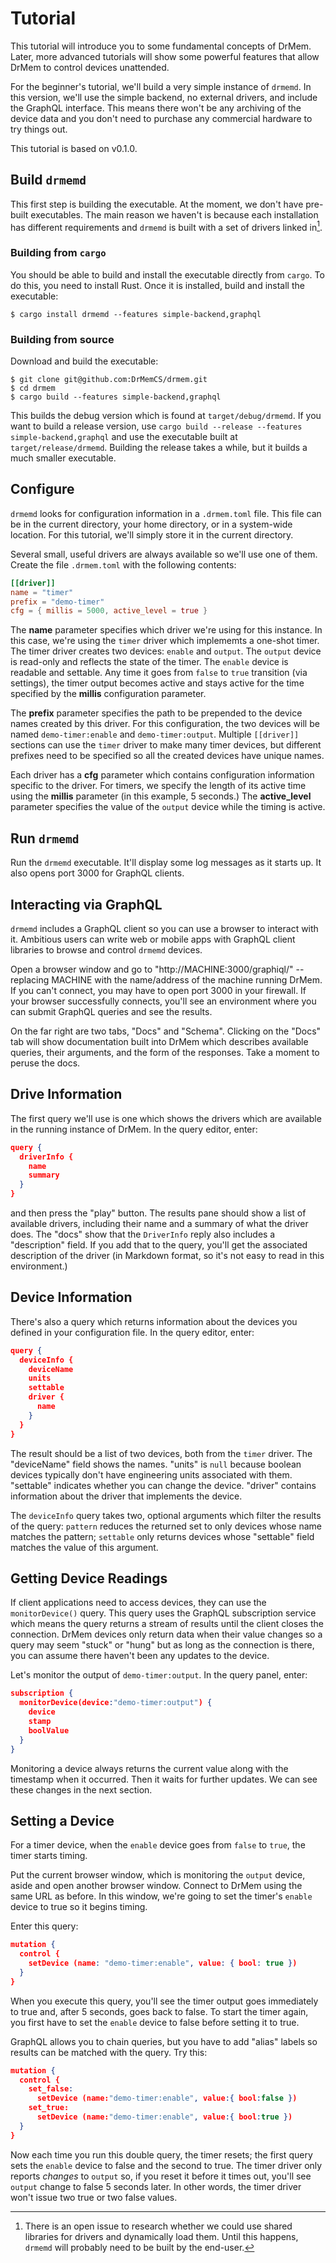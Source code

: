 # Tutorial

This tutorial will introduce you to some fundamental concepts of DrMem. Later, more advanced tutorials will show some powerful features that allow DrMem to control devices unattended.

For the beginner's tutorial, we'll build a very simple instance of `drmemd`. In this version, we'll use the simple backend, no external drivers, and include the GraphQL interface. This means there won't be any archiving of the device data and you don't need to purchase any commercial hardware to try things out.

This tutorial is based on v0.1.0.

## Build `drmemd`

This first step is building the executable. At the moment, we don't have pre-built executables. The main reason we haven't is because each installation has different requirements and `drmemd` is built with a set of drivers linked in[^1].

[^1]: There is an open issue to research whether we could use shared libraries for drivers and dynamically load them. Until this happens, `drmemd` will probably need to be built by the end-user.

### Building from `cargo`

You should be able to build and install the executable directly from `cargo`. To do this, you need to install Rust. Once it is installed, build and install the executable:

```shell
$ cargo install drmemd --features simple-backend,graphql
```

### Building from source

Download and build the executable:

```shell
$ git clone git@github.com:DrMemCS/drmem.git
$ cd drmem
$ cargo build --features simple-backend,graphql
```

This builds the debug version which is found at `target/debug/drmemd`. If you want to build a release version, use `cargo build --release --features simple-backend,graphql` and use the executable built at `target/release/drmemd`. Building the release takes a while, but it builds a much smaller executable.

## Configure

`drmemd` looks for configuration information in a `.drmem.toml` file. This file can be in the current directory, your home directory, or in a system-wide location. For this tutorial, we'll simply store it in the current directory.

Several small, useful drivers are always available so we'll use one of them. Create the file `.drmem.toml` with the following contents:

```toml
[[driver]]
name = "timer"
prefix = "demo-timer"
cfg = { millis = 5000, active_level = true }
```

The **name** parameter specifies which driver we're using for this instance. In this case, we're using the `timer` driver which implememts a one-shot timer. The timer driver creates two devices: `enable` and `output`. The `output` device is read-only and reflects the state of the timer. The `enable` device is readable and settable. Any time it goes from `false` to `true` transition (via settings), the timer output becomes active and stays active for the time specified by the **millis** configuration parameter.

The **prefix** parameter specifies the path to be prepended to the device names created by this driver. For this configuration, the two devices will be named `demo-timer:enable` and `demo-timer:output`. Multiple `[[driver]]` sections can use the `timer` driver to make many timer devices, but different prefixes need to be specified so all the created devices have unique names.

Each driver has a **cfg** parameter which contains configuration information specific to the driver. For timers, we specify the length of its active time using the **millis** parameter (in this example, 5 seconds.) The **active_level** parameter specifies the value of the `output` device while the timing is active.

## Run `drmemd`

Run the `drmemd` executable. It'll display some log messages as it starts up. It also opens port 3000 for GraphQL clients.

## Interacting via GraphQL

`drmemd` includes a GraphQL client so you can use a browser to interact with it. Ambitious users can write web or mobile apps with GraphQL client libraries to browse and control `drmemd` devices.

Open a browser window and go to "http://MACHINE:3000/graphiql/" -- replacing MACHINE with the name/address of the machine running DrMem. If you can't connect, you may have to open port 3000 in your firewall. If your browser successfully connects, you'll see an environment where you can submit GraphQL queries and see the results.

On the far right are two tabs, "Docs" and "Schema". Clicking on the "Docs" tab will show documentation built into DrMem which describes available queries, their arguments, and the form of the responses. Take a moment to peruse the docs.

## Drive Information

The first query we'll use is one which shows the drivers which are available in the running instance of DrMem. In the query editor, enter:

```json
query {
  driverInfo {
    name
    summary
  }
}
```

and then press the "play" button. The results pane should show a list of available drivers, including their name and a summary of what the driver does. The "docs" show that the `DriverInfo` reply also includes a "description" field. If you add that to the query, you'll get the associated description of the driver (in Markdown format, so it's not easy to read in this environment.)

## Device Information

There's also a query which returns information about the devices you defined in your configuration file. In the query editor, enter:

```json
query {
  deviceInfo {
    deviceName
    units
    settable
    driver {
      name
    }
  }
}
```

The result should be a list of two devices, both from the `timer` driver. The "deviceName" field shows the names. "units" is `null` because boolean devices typically don't have engineering units
associated with them. "settable" indicates whether you can change the device. "driver" contains information about the driver that implements the device.

The `deviceInfo` query takes two, optional arguments which filter the results of the query: `pattern` reduces the returned set to only devices whose name matches the pattern; `settable` only returns devices whose "settable" field matches the value of this argument.

## Getting Device Readings

If client applications need to access devices, they can use the `monitorDevice()` query. This query uses the GraphQL subscription service which means the query returns a stream of results until the client closes the connection. DrMem devices only return data when their value changes so a query may seem "stuck" or "hung" but as long as the connection is there, you can assume there haven't been any updates to the device.

Let's monitor the output of `demo-timer:output`. In the query panel, enter:

```json
subscription {
  monitorDevice(device:"demo-timer:output") {
    device
    stamp
    boolValue
  }
}
```

Monitoring a device always returns the current value along with the timestamp when it occurred. Then it waits for further updates. We can see these changes in the next section.

## Setting a Device

For a timer device, when the `enable` device goes from `false` to `true`, the timer starts timing.

Put the current browser window, which is monitoring the `output` device, aside and open another browser window. Connect to DrMem using the same URL as before. In this window, we're going to set the timer's `enable` device to true so it begins timing.

Enter this query:

```json
mutation {
  control {
    setDevice (name: "demo-timer:enable", value: { bool: true })
  }
}
```

When you execute this query, you'll see the timer output goes immediately to true and, after 5 seconds, goes back to false. To start the timer again, you first have to set the `enable` device to false before setting it to true.

GraphQL allows you to chain queries, but you have to add "alias" labels so results can be matched with the query. Try this:

```json
mutation {
  control {
    set_false:
      setDevice (name:"demo-timer:enable", value:{ bool:false })
    set_true:
      setDevice (name:"demo-timer:enable", value:{ bool:true })
  }
}
```

Now each time you run this double query, the timer resets; the first query sets the `enable` device to false and the second to true. The timer driver only reports *changes* to `output` so, if you reset it before it times out, you'll see `output` change to false 5 seconds later. In other words, the timer driver won't issue two true or two false values.